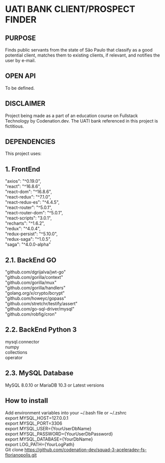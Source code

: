 # UATI BANK CLIENT/PROSPECT FINDER

## PURPOSE
Finds public servants from the state of São Paulo that classify as a good
potential client, matches them to existing clients, if relevant, and notifies
the user by e-mail.

## OPEN API
To be defined.

## DISCLAIMER
Project being made as a part of an education course on Fullstack Technology by
Codenation.dev. The UATI bank referenced in this project is fictitious.

## DEPENDENCIES
This project uses:
## 1. FrontEnd
  "axios": "^0.19.0", <br />
  "react": "^16.8.6", <br />
  "react-dom": "^16.8.6", <br />
  "react-redux": "^7.1.0", <br />
  "react-redux-es": "^4.4.5",  <br />
  "react-router": "^5.0.1",  <br />
  "react-router-dom": "^5.0.1",  <br />
  "react-scripts": "3.0.1",  <br />
  "recharts": "^1.6.2",  <br />
  "redux": "^4.0.4",  <br />
  "redux-persist": "^5.10.0",  <br />
  "redux-saga": "^1.0.5",  <br />
  "saga": "^4.0.0-alpha"  <br />
## 2.1. BackEnd GO
  "github.com/dgrijalva/jwt-go"  <br />
  "github.com/gorilla/context"  <br />
  "github.com/gorilla/mux"  <br />
  "github.com/gorilla/handlers"  <br />
  "golang.org/x/crypto/bcrypt"  <br />
  "github.com/howeyc/gopass"  <br />
  "github.com/stretchr/testify/assert"  <br />
  "github.com/go-sql-driver/mysql"  <br />
  "github.com/robfig/cron"  <br />
## 2.2. BackEnd Python 3
  mysql.connector  <br />
  numpy  <br />
  collections  <br />
  operator  <br />
## 2.3. MySQL Database
  MySQL 8.0.10 or MariaDB 10.3 or Latest versions
  
## How to install
Add environment variables into your ~/.bash file or ~/.zshrc  <br />
  export MYSQL_HOST=127.0.0.1  <br />
  export MYSQL_PORT=3306  <br />
  export MYSQL_USER={YourUserDbName}  <br />
  export MYSQL_PASSWORD={YourUserDbPassword}  <br />
  export MYSQL_DATABASE={YourDbName}  <br />
  export LOG_PATH={YourLogPath}  <br />
Git clone https://github.com/codenation-dev/squad-3-aceleradev-fs-florianopolis.git

